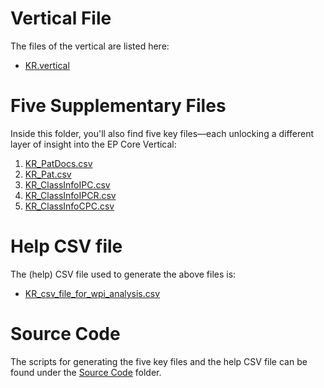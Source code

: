 # Vertical File
The files of the vertical are listed here:
- [KR.vertical](https://drive.google.com/file/d/10z_ilmqIK3xAW8UjaXrKtoyt-_lqopRx/view?usp=sharing)

# Five Supplementary Files
Inside this folder, you'll also find five key files—each unlocking a different layer of insight into the EP Core Vertical:
1. [KR_PatDocs.csv](https://drive.google.com/file/d/1lCRROAQ94Pxdnsg2HcDSYcDxQiVyXrrw/view?usp=sharing)
2. [KR_Pat.csv](https://drive.google.com/file/d/1_5ow8EqMqcFgdt4kuQ77ZHszaAHwuZl5/view?usp=sharing)
3. [KR_ClassInfoIPC.csv](https://drive.google.com/file/d/1bPERWYGZCWq0y8-nEU-Ae8pZFPHnZata/view?usp=sharing)
4. [KR_ClassInfoIPCR.csv](https://drive.google.com/file/d/1mz7Cm5xHpRTgAm_lO4EomT3oGwMrYtZ3/view?usp=sharing)
5. [KR_ClassInfoCPC.csv](https://drive.google.com/file/d/1sWmbXWyw7wxS3Bkjt5PfX41c26DEzmDm/view?usp=sharing)

# Help CSV file
The (help) CSV file used to generate the above files is:
- [KR_csv_file_for_wpi_analysis.csv](https://drive.google.com/file/d/1QzGr0EDaGLxCPVQ26G8juZ3-bjfWQCGR/view?usp=sharing)

# Source Code
The scripts for generating the five key files and the help CSV file can be found under the [Source Code](https://github.com/cs1msa/WPIplus/tree/main/Collection%20Verticals%20(subsets)/Source%20Code) folder.
